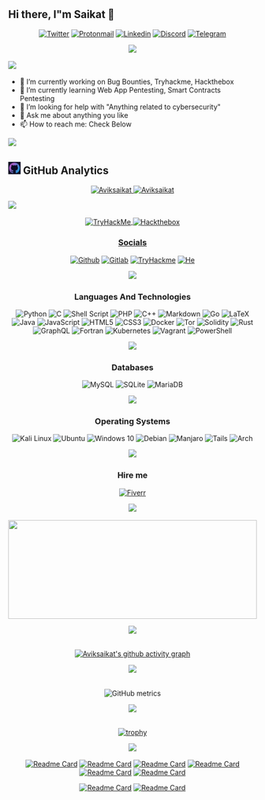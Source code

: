 ## Hi there, I"m Saikat 👋

<div align="center">

  [![Twitter](https://img.shields.io/badge/@Avik_Saikat-%231DA1F2.svg?style=for-the-badge&logo=Twitter&logoColor=white)](https://twitter.com/intent/follow?original_referer=https%3A%2F%2Fgithub.com%2Aviksaikat&screen_name=Avik_Saikat)
  [![Protonmail](https://img.shields.io/badge/ProtonMail-8B89CC?style=for-the-badge&logo=protonmail&logoColor=white)](avik_saikat007@proton.me)
  [![Linkedin](https://img.shields.io/badge/LinkedIn-0077B5?style=for-the-badge&logo=linkedin&logoColor=white)](https://www.linkedin.com/in/saikat-karmakar-0ab183154/)
  [![Discord](https://img.shields.io/badge/Discord-7289DA?style=for-the-badge&logo=discord&logoColor=white)](avik_shelby#8604)
  [![Telegram](https://img.shields.io/badge/Telegram-2CA5E0?style=for-the-badge&logo=telegram&logoColor=white)](@babayaga_the_boogy_man)
</div>

<p align="center">
  <img src="https://komarev.com/ghpvc/?username=Aviksaikat&color=dc143c&style=for-the-badge"
</p>

![](https://user-images.githubusercontent.com/73097560/115834477-dbab4500-a447-11eb-908a-139a6edaec5c.gif)

- 🔭 I’m currently working on Bug Bounties, Tryhackme, Hackthebox
- 🌱 I’m currently learning Web App Pentesting, Smart Contracts Pentesting
- 🤔 I’m looking for help with "Anything related to cybersecurity"
- 💬 Ask me about anything you like
- 📫 How to reach me: Check Below
<!-- - ⚡ Fun fact: No idea if someones gonna read the above -->

<!--
Here are some ideas to get you started:

- 🔭 I’m currently working on ...
- 🌱 I’m currently learning ...
- 👯 I’m looking to collaborate on ...
- 🤔 I’m looking for help with ...
- 💬 Ask me about ...
- 📫 How to reach me: ...
- 😄 Pronouns: ...
- ⚡ Fun fact: ...
-->

<!-- [![user:9805823's SO profile](https://stackoverflow-readme-profile.johannchopin.fr/profile/9805823?theme=monokai&website=true&location=true)](https://github.com/johannchopin/stackoverflow-readme-profile) -->

![](https://user-images.githubusercontent.com/73097560/115834477-dbab4500-a447-11eb-908a-139a6edaec5c.gif)

<!-- ![Saikat"s GitHub stats](https://github-readme-stats-aviksaikat.vercel.app/api?username=aviksaikat&show_icons=true&line_height=21&text_color=000&icon_color=fff&bg_color=0,ea6161,ffc64d,fffc4d,52fa5a&theme=graywhite) -->

<!-- ![Saikat"s GitHub stats](https://github-readme-stats-aviksaikat.vercel.app/api?username=aviksaikat&show_icons=true&line_height=21&theme=tokyonight&card_width=500px&custom_title=Aviksaikat's%20Github%20Stats&count_private=true)

[![GitHub Streak](https://streak-stats.demolab.com?user=Aviksaikat&theme=one-dark-pro&hide_border=true&mode=weekly&card_width=500)](https://git.io/streak-stats) -->

## <img src="./media/github.png" height=25/> GitHub Analytics

<p align="center">
    <a href="https://github.com/Aviksaikat">
    <img  height="180em" width="49%" src="https://github-readme-stats-aviksaikat.vercel.app/api?username=aviksaikat&show_icons=true&line_height=21&theme=tokyonight&custom_title=Aviksaikat's%20Github%20Stats&count_private=true" alt="Aviksaikat" />
    <img  height="180em" width="49%" src="https://streak-stats.demolab.com?user=Aviksaikat&theme=one-dark-pro&hide_border=true&mode=weekly" alt="Aviksaikat"/>
    </a>
</p>

<!-- <script src="https://tryhackme.com/badge/132304"></script> -->

![](https://user-images.githubusercontent.com/73097560/115834477-dbab4500-a447-11eb-908a-139a6edaec5c.gif)

<p align="center">
  <a href="https://tryhackme.com/p/aviksaikat" target="blank"><img align="center" src="https://tryhackme-badges.s3.amazonaws.com/aviksaikat.png" alt="TryHackMe" height=60 width=250/>
  <a href="https://www.hackthebox.com/profile/361208" target="blank"><img align="center" src="https://www.hackthebox.eu/badge/image/361208" alt="Hackthebox" height=60 width=250/>
</p>

<div align="center">

### Socials



[![Github](https://img.shields.io/badge/GitHub-100000?style=for-the-badge&logo=github&logoColor=white)](https://github.com/Aviksaikat)
[![Gitlab](https://img.shields.io/badge/GitLab-330F63?style=for-the-badge&logo=gitlab&logoColor=white)](https://gitlab.com/Aviksaikat)
[![TryHackme](https://img.shields.io/badge/TryHackme-%232C3454.svg?style=for-the-badge&logo=TryHackme&logoColor=red)](https://tryhackme.com/p/aviksaikat)
[![He](https://img.shields.io/badge/-Hackerrank-2EC866?style=for-the-badge&logo=HackerRank&logoColor=white)](https://www.hackerrank.com/saikickkarma)

![](https://user-images.githubusercontent.com/73097560/115834477-dbab4500-a447-11eb-908a-139a6edaec5c.gif)

### Languages And Technologies

![Python](https://img.shields.io/badge/Python-FFD43B?style=for-the-badge&logo=python&logoColor=blue)
![C](https://img.shields.io/badge/c-%2300599C.svg?style=for-the-badge&logo=c&logoColor=white)
![Shell Script](https://img.shields.io/badge/shell_script-%23121011.svg?style=for-the-badge&logo=gnu-bash&logoColor=white)
![PHP](https://img.shields.io/badge/php-%23777BB4.svg?style=for-the-badge&logo=php&logoColor=white)
![C++](https://img.shields.io/badge/c++-%2300599C.svg?style=for-the-badge&logo=c%2B%2B&logoColor=white)
![Markdown](https://img.shields.io/badge/markdown-%23000000.svg?style=for-the-badge&logo=markdown&logoColor=white)
![Go](https://img.shields.io/badge/go-%2300ADD8.svg?style=for-the-badge&logo=go&logoColor=white)
![LaTeX](https://img.shields.io/badge/latex-%23008080.svg?style=for-the-badge&logo=latex&logoColor=white)
![Java](https://img.shields.io/badge/java-%23ED8B00.svg?style=for-the-badge&logo=java&logoColor=white)
![JavaScript](https://img.shields.io/badge/javascript-%23323330.svg?style=for-the-badge&logo=javascript&logoColor=%23F7DF1E)
![HTML5](https://img.shields.io/badge/html5-%23E34F26.svg?style=for-the-badge&logo=html5&logoColor=white)
![CSS3](https://img.shields.io/badge/css3-%231572B6.svg?style=for-the-badge&logo=css3&logoColor=white)
![Docker](https://img.shields.io/badge/docker-%230db7ed.svg?style=for-the-badge&logo=docker&logoColor=white)
![Tor](https://img.shields.io/badge/Tor-7D4698?style=for-the-badge&logo=Tor-Browser&logoColor=white)
![Solidity](https://img.shields.io/badge/Solidity-%23363636.svg?style=for-the-badge&logo=solidity&logoColor=red)
![Rust](https://img.shields.io/badge/Rust-red?style=for-the-badge&logo=rust&logoColor=#E57324)
![GraphQL](https://img.shields.io/badge/-GraphQL-E10098?style=for-the-badge&logo=graphql&logoColor=white)
![Fortran](https://img.shields.io/badge/Fortran-%23734F96.svg?style=for-the-badge&logo=fortran&logoColor=white)
![Kubernetes](https://img.shields.io/badge/kubernetes-%23326ce5.svg?style=for-the-badge&logo=kubernetes&logoColor=white)
![Vagrant](https://img.shields.io/badge/vagrant-%231563FF.svg?style=for-the-badge&logo=vagrant&logoColor=white)
![PowerShell](https://img.shields.io/badge/PowerShell-%235391FE.svg?style=for-the-badge&logo=powershell&logoColor=white)

<!-- ![](https://user-images.githubusercontent.com/73097560/115834477-dbab4500-a447-11eb-908a-139a6edaec5c.gif) -->
![](https://user-images.githubusercontent.com/73097560/115834477-dbab4500-a447-11eb-908a-139a6edaec5c.gif)

### Databases

![MySQL](https://img.shields.io/badge/MySQL-00000F?style=for-the-badge&logo=mysql&logoColor=white)
![SQLite](https://img.shields.io/badge/sqlite-%2307405e.svg?style=for-the-badge&logo=sqlite&logoColor=white)
![MariaDB](https://img.shields.io/badge/MariaDB-003545?style=for-the-badge&logo=mariadb&logoColor=white)

![](https://user-images.githubusercontent.com/73097560/115834477-dbab4500-a447-11eb-908a-139a6edaec5c.gif)

### Operating Systems

![Kali Linux](https://img.shields.io/badge/Kali_Linux-557C94?style=for-the-badge&logo=kali-linux&logoColor=white)
![Ubuntu](https://img.shields.io/badge/Ubuntu-E95420?style=for-the-badge&logo=ubuntu&logoColor=white)
![Windows 10](https://img.shields.io/badge/Windows-0078D6?style=for-the-badge&logo=windows&logoColor=white)
![Debian](https://img.shields.io/badge/Debian-D70A53?style=for-the-badge&logo=debian&logoColor=white)
![Manjaro](https://img.shields.io/badge/Manjaro-35BF5C?style=for-the-badge&logo=Manjaro&logoColor=white)
![Tails](https://img.shields.io/badge/Tails%20-56347C?&style=for-the-badge&logo=tails&logoColor=white)
![Arch](https://img.shields.io/badge/Arch%20Linux-1793D1?logo=arch-linux&logoColor=fff&style=for-the-badge)

![](https://user-images.githubusercontent.com/73097560/115834477-dbab4500-a447-11eb-908a-139a6edaec5c.gif)

### Hire me

[![Fiverr](https://img.shields.io/badge/Fiverr-1DBF73?style=for-the-badge&logo=Fiverr&logoColor=white)](https://www.fiverr.com/aviksaikat)

![](https://user-images.githubusercontent.com/73097560/115834477-dbab4500-a447-11eb-908a-139a6edaec5c.gif)

<!-- Languages -->

<!-- [![Top Langs](https://github-readme-stats-aviksaikat.vercel.app/api/top-langs/?username=aviksaikat&layout=compact&hide=php,Smali,G-code,Roff,Tcl,ASP.NET,CSS,SCSS&langs_count=8)](https://github.com/aviksaikat/github-readme-stats) -->

<div style="width: 100%;">
  <a href="https://github.com/aviksaikat/github-readme-stats">
    <img height="200px" width="100%" align="center" src="https://github-readme-stats-aviksaikat.vercel.app/api/top-langs/?username=aviksaikat&layout=compact&hide=php,Smali,G-code,Roff,Tcl,ASP.NET,CSS,SCSS&langs_count=8" />
  </a>
</div>

<!-- [![Top Langs](https://github-readme-stats.vercel.app/api/top-langs/?username=aviksaikat&hide=Smali,G-code,Roff,Tcl,ASP.NET&langs_count=6)](https://github.com/anuraghazra/github-readme-stats) -->

![](https://user-images.githubusercontent.com/73097560/115834477-dbab4500-a447-11eb-908a-139a6edaec5c.gif)

<!-- streak -->
<!--
[![GitHub Streak](https://github-readme-streak-stats.herokuapp.com?user=Aviksaikat&theme=neon-palenight)](https://git.io/streak-stats) -->

## <!-- activity graph -->

<!--
![GitHub Activity Graph](https://activity-graph.herokuapp.com/graph?username=aviksaikat) -->

[![Aviksaikat's github activity graph](https://github-readme-activity-graph.vercel.app/graph?username=aviksaikat&bg_color=2b2c40&color=ffffff&line=9e4c98&point=fd0808&area=true&hide_border=true)](https://github.com/aviksaikat/github-readme-activity-graph)

![](https://user-images.githubusercontent.com/73097560/115834477-dbab4500-a447-11eb-908a-139a6edaec5c.gif)

## <!-- metrics -->

![GitHub metrics](https://metrics.lecoq.io/aviksaikat)

![](https://user-images.githubusercontent.com/73097560/115834477-dbab4500-a447-11eb-908a-139a6edaec5c.gif)

## <!-- trophies -->

[![trophy](https://github-profile-trophy.vercel.app/?username=aviksaikat&theme=dracula)](https://github.com/ryo-ma/github-profile-trophy)

![](https://user-images.githubusercontent.com/73097560/115834477-dbab4500-a447-11eb-908a-139a6edaec5c.gif)


[![Readme Card](https://github-readme-stats-aviksaikat.vercel.app/api/pin/?username=Aviksaikat&repo=capute-the-ether&show_owner=true&title_color=fff&icon_color=f9f9f9&text_color=9f9f9f&bg_color=151515)](https://github.com/Aviksaikat/capute-the-ether)
[![Readme Card](https://github-readme-stats-aviksaikat.vercel.app/api/pin/?username=Aviksaikat&repo=Create-Tweet&show_owner=true&title_color=fff&icon_color=f9f9f9&text_color=9f9f9f&bg_color=151515)](https://github.com/Aviksaikat/Create-Tweet)
[![Readme Card](https://github-readme-stats-aviksaikat.vercel.app/api/pin/?username=Aviksaikat&repo=Blockchain-CTF-Solutions&show_owner=true&title_color=fff&icon_color=f9f9f9&text_color=9f9f9f&bg_color=151515)](https://github.com/Aviksaikat/Blockchain-CTF-Solutions)
[![Readme Card](https://github-readme-stats-aviksaikat.vercel.app/api/pin/?username=Aviksaikat&repo=VHS-Themes-preview&show_owner=true&title_color=fff&icon_color=f9f9f9&text_color=9f9f9f&bg_color=151515)](https://github.com/Aviksaikat/VHS-Themes-preview)
[![Readme Card](https://github-readme-stats-aviksaikat.vercel.app/api/pin/?username=Aviksaikat&repo=Youtube-Uploader-Bot&show_owner=true&title_color=fff&icon_color=f9f9f9&text_color=9f9f9f&bg_color=151515)](https://github.com/Aviksaikat/Youtube-Uploader-Bot)
[![Readme Card](https://github-readme-stats-aviksaikat.vercel.app/api/pin/?username=Aviksaikat&repo=Discord-Notification-bot&show_owner=true&title_color=fff&icon_color=f9f9f9&text_color=9f9f9f&bg_color=151515)](https://github.com/Aviksaikat/Discord-Notification-bot)
<!-- [![Readme Card](https://github-readme-stats-aviksaikat.vercel.app/api/pin/?username=Aviksaikat&repo=Ethernaut-brownie-Solutions&show_owner=true&title_color=fff&icon_color=f9f9f9&text_color=9f9f9f&bg_color=151515)](https://github.com/Aviksaikat/Ethernaut-brownie-Solutions) -->
[![Readme Card](https://github-readme-stats-aviksaikat.vercel.app/api/pin/?username=Aviksaikat&repo=eJPT&show_owner=true&title_color=fff&icon_color=f9f9f9&text_color=9f9f9f&bg_color=151515)](https://github.com/Aviksaikat/eJPT)
[![Readme Card](https://github-readme-stats-aviksaikat.vercel.app/api/pin/?username=Aviksaikat&repo=Quillctf-solutions&show_owner=true&title_color=fff&icon_color=f9f9f9&text_color=9f9f9f&bg_color=151515)](https://github.com/Aviksaikat/Quillctf-solutions)

<!-- ![Customized Card](https://github-readme-stats.vercel.app/api/pin?username=Aviksaikat&repo=github-readme-stats&title_color=fff&icon_color=f9f9f9&text_color=9f9f9f&bg_color=151515) -->
</div>